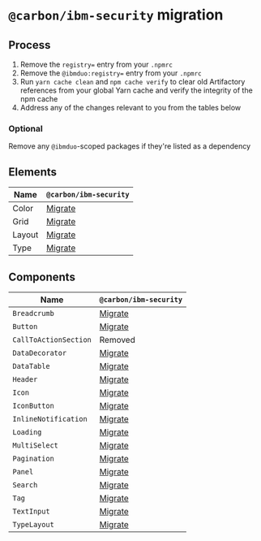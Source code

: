 # `@carbon/ibm-security` migration

## Process

1. Remove the `registry=` entry from your `.npmrc`
2. Remove the `@ibmduo:registry=` entry from your `.npmrc`
3. Run `yarn cache clean` and `npm cache verify` to clear old Artifactory references from your global Yarn cache and verify the integrity of the npm cache
4. Address any of the changes relevant to you from the tables below

### Optional

Remove any `@ibmduo`-scoped packages if they're listed as a dependency

## Elements

| Name   | `@carbon/ibm-security` |
| ------ | ---------------------- |
| Color  | [Migrate](color.md)    |
| Grid   | [Migrate](grid.md)     |
| Layout | [Migrate](layout.md)   |
| Type   | [Migrate](type.md)     |

## Components

| Name                  | `@carbon/ibm-security`                                                                |
| --------------------- | ------------------------------------------------------------------------------------- |
| `Breadcrumb`          | [Migrate](../../../src/components/Breadcrumb/migration/carbon-for-ibm-security.md)    |
| `Button`              | [Migrate](../../../src/components/Button/migration/carbon-for-ibm-security.md)        |
| `CallToActionSection` | Removed                                                                               |
| `DataDecorator`       | [Migrate](../../../src/components/DataDecorator/migration/carbon-for-ibm-security.md) |
| `DataTable`           | [Migrate](../../../src/components/DataTable/migration/carbon-for-ibm-security.md)     |
| `Header`              | [Migrate](../../../src/components/Header/migration/carbon-for-ibm-security.md)        |
| `Icon`                | [Migrate](../../../src/components/Icon/migration/carbon-for-ibm-security.md)          |
| `IconButton`          | [Migrate](../../../src/components/IconButton/migration/carbon-for-ibm-security.md)    |
| `InlineNotification`  | [Migrate](../../../src/components/Notification/migration/carbon-for-ibm-security.md)  |
| `Loading`             | [Migrate](../../../src/components/Loading/migration/carbon-for-ibm-security.md)       |
| `MultiSelect`         | [Migrate](../../../src/components/MultiSelect/migration/carbon-for-ibm-security.md)   |
| `Pagination`          | [Migrate](../../../src/components/Pagination/migration/carbon-for-ibm-security.md)    |
| `Panel`               | [Migrate](../../../src/components/Panel/migration/carbon-for-ibm-security.md)         |
| `Search`              | [Migrate](../../../src/components/Search/migration/carbon-for-ibm-security.md)        |
| `Tag`                 | [Migrate](../../../src/components/Tag/migration/carbon-for-ibm-security.md)           |
| `TextInput`           | [Migrate](../../../src/components/TextInput/migration/carbon-for-ibm-security.md)     |
| `TypeLayout`          | [Migrate](../../../src/components/TypeLayout/migration/carbon-for-ibm-security.md)    |
